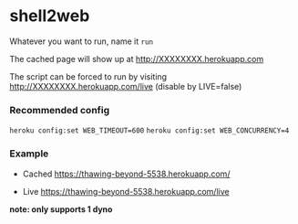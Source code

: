 # shell2web

Whatever you want to run, name it `run`

The cached page will show up at http://XXXXXXXX.herokuapp.com

The script can be forced to run by visiting http://XXXXXXXX.herokuapp.com/live (disable by LIVE=false)


### Recommended config

  `heroku config:set WEB_TIMEOUT=600`
  `heroku config:set WEB_CONCURRENCY=4`


### Example

 - Cached https://thawing-beyond-5538.herokuapp.com/

 - Live https://thawing-beyond-5538.herokuapp.com/live

**note: only supports 1 dyno**
